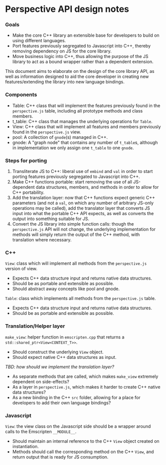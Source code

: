 # Perspective API design notes

### Goals
- Make the core C++ library an extensible base for developers to build on using different languages.
- Port features previously segregated to Javascript into C++, thereby removing dependency on JS for the core library.
- Move business logic into C++, thus allowing the purpose of the JS library to act as a bound wrapper rather than a dependent extension.

This document aims to elaborate on the design of the core library API, as well as information designed to aid the core developer in creating new features/extending the library into new language bindings.

### Components
- Table: C++ class that will implement the features previously found in the `perspective.js` table, including all prototype methods and class members.
- t_table: C++ class that manages the underlying operations for `Table`.
- View: C++ class that will implement all features and members previously found in the `perspective.js` view. 
- pool: A collection of `gnode`(s) managed in C++.
- gnode: A "graph node" that contains any number of `t_table`s, although in implementation we only assign one `t_table` to one `gnode`.

### Steps for porting
1. Transliterate JS to C++: liberal use of `embind` and `val` in order to start porting features previously segregated to Javascript into C++.
2. Make C++ functions portable: start removing the use of all JS-dependent data structures, members, and methods in order to allow for C++ portability.
3. Add the translation layer: now that C++ functions expect generic C++ parameters (and not a `val`, on which any number of arbitrary JS-only operations may be called), add the translator layer that converts JS input into what the portable C++ API expects, as well as converts the output into something suitable for JS. 
4. Convert the JS library into simple function calls: though the `perspective.js` API will not change, the underlying implementation for methods will simply return the output of the C++ method, with translation where necessary.

### C++
`View`: class which will implement all methods from the `perspective.js` version of view. 
- Expects C++ data structure input and returns native data structures. 
- Should be as portable and extensible as possible. 
- Should abstract away concepts like pool and gnode.

`Table`: class which implements all methods from the `perspective.js` table. 
- Expects C++ data structure input and returns native data structures. 
- Should be as portable and extensible as possible.

### Translation/Helper layer
`make_view`: helper function in `emscripten.cpp` that returns a `std::shared_ptr<View<CONTEXT_T>>`.
- Should construct the underlying `View` object.
- Should expect native C++ data structures as input.

*TBD: how should we implement the translation layer?*
- As separate methods that are called, which makes `make_view` extremely dependent on side-effects?
- As a layer in `perspective.js`, which makes it harder to create C++ native data structures?
- As a new binding in the C++ `src` folder, allowing for a place for developers to add their own language bindings? 

### Javascript
`View`: the view class on the Javascript side should be a wrapper around calls to the Emscripten `__MODULE__`.
- Should maintain an internal reference to the C++ `View` object created on instantiation.
- Methods should call the corresponding method on the C++ `View`, and return output that is ready for JS consumption.